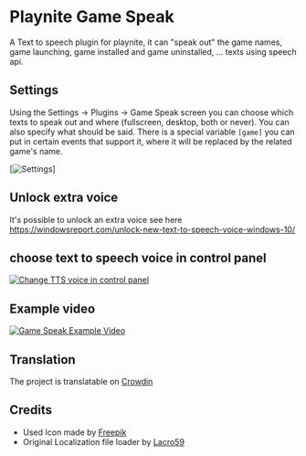 # Playnite Game Speak
A Text to speech plugin for playnite, it can "speak out" the game names, game launching, game installed and game uninstalled, ... texts using speech api.

## Settings
Using the Settings -> Plugins -> Game Speak screen you can choose which texts to speak out and where (fullscreen, desktop, both or never).
You can also specify what should be said. There is a special variable `[game]` you can put in certain events that support it, where it will be replaced by the related game's name.

[![Settings](settings.png)]

## Unlock extra voice
It's possible to unlock an extra voice see here https://windowsreport.com/unlock-new-text-to-speech-voice-windows-10/

## choose text to speech voice in control panel
[![Change TTS voice in control panel](http://img.youtube.com/vi/sTR_paVlT0o/0.jpg)](http://www.youtube.com/watch?v=sTR_paVlT0o "Change TTS voice in control panel")

## Example video
[![Game Speak Example Video](http://img.youtube.com/vi/0IAgNGoCVLA/0.jpg)](http://www.youtube.com/watch?v=0IAgNGoCVLA "Game Speak Example Video")

## Translation
The project is translatable on [Crowdin](https://crowdin.com/project/playnite-game-speak)

## Credits
* Used Icon made by [Freepik](http://www.freepik.com/)
* Original Localization file loader by [Lacro59](https://github.com/Lacro59)
